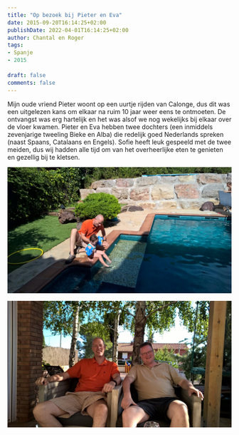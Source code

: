 ```yaml
---
title: "Op bezoek bij Pieter en Eva"
date: 2015-09-20T16:14:25+02:00
publishDate: 2022-04-01T16:14:25+02:00
author: Chantal en Roger
tags:
- Spanje
- 2015

draft: false
comments: false
---
```


Mijn oude vriend Pieter woont op een uurtje rijden van Calonge, dus dit was een uitgelezen kans om elkaar na ruim 10 jaar weer eens te ontmoeten. De ontvangst was erg hartelijk en het was alsof we nog wekelijks bij elkaar over de vloer kwamen. Pieter en Eva hebben twee dochters (een inmiddels zevenjarige tweeling Bieke en Alba) die redelijk goed Nederlands spreken (naast Spaans, Catalaans en Engels). Sofie heeft leuk gespeeld met de twee meiden, dus wij hadden alle tijd om van het overheerlijke eten te genieten en gezellig bij te kletsen.

![Pieter](./images/WP_20150920_12_52_18_Pro[3].jpg)

![Pieter](./images/WP_20150920_17_05_20_Pro[3].jpg)
